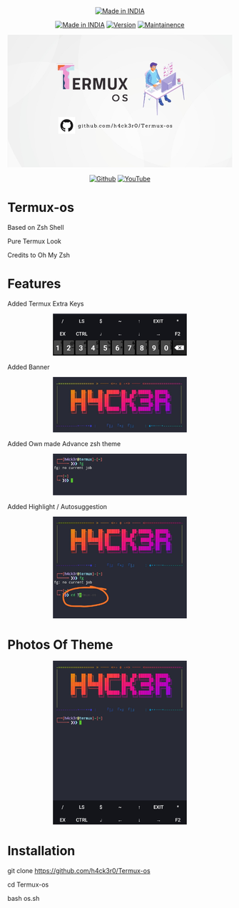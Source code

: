 <p align="center">
<a href="https://h4ck3r0.github.io/"><img title="Made in INDIA" src="https://img.shields.io/badge/MADE%20IN-INDIA-SCRIPT?colorA=%23ff8100&colorB=%23017e40&colorC=%23ff0000&style=for-the-badge"></a>
</p>
<p align="center">
<a href="https://h4ck3r0.github.io/"><img title="Made in INDIA" src="https://img.shields.io/badge/Tool-TermuxOs-green.svg"></a>
<a href="https://h4ck3r0.github.io/"><img title="Version" src="https://img.shields.io/badge/Version-1.0-green.svg?style=flat-square"></a>
<a href="https://h4ck3r0.github.io/"><img title="Maintainence" src="https://img.shields.io/badge/Maintained%3F-yes-green.svg"></a>
</p>
<p align="center">
 <a href=""><img src="img/8.jpg" width="1000" hight="300"></a>
</p>
<p align="center">
<a href="https://github.com/h4ck3r0"><img title="Github" src="https://img.shields.io/badge/H4CK3R-RAJ-brightgreen?style=for-the-badge&logo=github"></a>
<a href="https://youtu.be/VDeLnDxVziw"><img title="YouTube" src="https://img.shields.io/badge/YouTube-H4CK3R-red?style=for-the-badge&logo=Youtube"></a>
</p>


# Termux-os

Based on Zsh Shell

Pure Termux Look

Credits to Oh My Zsh

# Features

Added Termux Extra Keys

<p align="center">
  <img src="img/1.jpg" width="300" hight="220">
</p>

Added Banner 

<p align="center">
  <img src="img/4.jpg" width="300" hight="220">
</p>

Added Own made Advance zsh theme
<p align="center">
  <img src="img/2.jpg" width="300" hight="220">
</p>

Added Highlight / Autosuggestion

<p align="center">
  <img src="img/3.jpg" width="300" hight="220">
</p>

# Photos Of Theme




<p align="center">
  <img src="img/5.jpg" width="300" hight="220">
</p>

# Installation



git clone https://github.com/h4ck3r0/Termux-os

cd Termux-os

bash os.sh
